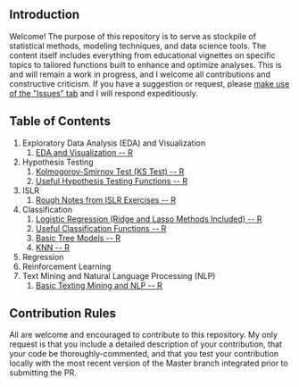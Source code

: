 ## Introduction

Welcome! The purpose of this repository is to serve as stockpile of statistical methods, modeling techniques, and data science tools. The content itself includes everything from educational vignettes on specific topics to tailored functions built to enhance and optimize analyses. This is and will remain a work in progress, and I welcome all contributions and constructive criticism. If you have a suggestion or request, please [make use of the "Issues" tab](https://github.com/pmaji/data-science-toolkit/issues) and I will respond expeditiously. 

## Table of Contents

1. Exploratory Data Analysis (EDA) and Visualization
    1. [EDA and Visualization -- R](https://github.com/pmaji/stats-and-modeling/blob/master/eda-and-visualization/eda_and_visualization.md)
2. Hypothesis Testing
    1. [Kolmogorov-Smirnov Test (KS Test) -- R](https://github.com/pmaji/stats-and-modeling/blob/master/hypothesis-tests/ks_test.md)
    2. [Useful Hypothesis Testing Functions -- R](https://github.com/pmaji/stats-and-modeling/blob/master/hypothesis-tests/useful_hyp_test_functions.R)
3. ISLR
    1. [Rough Notes from ISLR Exercises -- R](https://github.com/pmaji/stats-and-modeling/blob/master/ISLR/islr_notebook.md)
4. Classification
    1. [Logistic Regression (Ridge and Lasso Methods Included) -- R](https://github.com/pmaji/stats-and-modeling/blob/master/classification/logit/logistic_regression.md)
    2. [Useful Classification Functions -- R](https://github.com/pmaji/stats-and-modeling/blob/master/classification/useful_classification_functions.R)
    3. [Basic Tree Models -- R](https://github.com/pmaji/stats-and-modeling/blob/master/classification/tree-methods/tree_methods.md)
    4. [KNN -- R](https://github.com/pmaji/data-science-toolkit/tree/master/classification/knn)
5. Regression
6. Reinforcement Learning 
7. Text Mining and Natural Language Processing (NLP)
    1. [Basic Texting Mining and NLP -- R](https://github.com/pmaji/data-science-toolkit/blob/master/text-mining-and-nlp/nlp_and_text_mining.md)

## Contribution Rules

All are welcome and encouraged to contribute to this repository. My only request is that you include a detailed description of your contribution, that your code be thoroughly-commented, and that you test your contribution locally with the most recent version of the Master branch integrated prior to submitting the PR.

